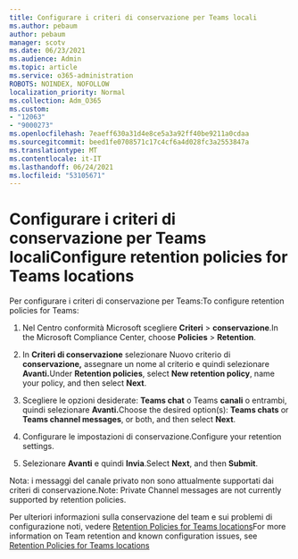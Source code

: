 ```yaml
---
title: Configurare i criteri di conservazione per Teams locali
ms.author: pebaum
author: pebaum
manager: scotv
ms.date: 06/23/2021
ms.audience: Admin
ms.topic: article
ms.service: o365-administration
ROBOTS: NOINDEX, NOFOLLOW
localization_priority: Normal
ms.collection: Adm_O365
ms.custom:
- "12063"
- "9000273"
ms.openlocfilehash: 7eaeff630a31d4e8ce5a3a92ff40be9211a0cdaa
ms.sourcegitcommit: beed1fe0708571c17c4cf6a4d028fc3a2553847a
ms.translationtype: MT
ms.contentlocale: it-IT
ms.lasthandoff: 06/24/2021
ms.locfileid: "53105671"
---
```

# <a name="configure-retention-policies-for-teams-locations"></a><span data-ttu-id="2e14d-102">Configurare i criteri di conservazione per Teams locali</span><span class="sxs-lookup"><span data-stu-id="2e14d-102">Configure retention policies for Teams locations</span></span>

<span data-ttu-id="2e14d-103">Per configurare i criteri di conservazione per Teams:</span><span class="sxs-lookup"><span data-stu-id="2e14d-103">To configure retention policies for Teams:</span></span>

1. <span data-ttu-id="2e14d-104">Nel Centro conformità Microsoft scegliere **Criteri**  >  **conservazione**.</span><span class="sxs-lookup"><span data-stu-id="2e14d-104">In the Microsoft Compliance Center, choose **Policies** > **Retention**.</span></span>

1. <span data-ttu-id="2e14d-105">In **Criteri di conservazione** selezionare Nuovo criterio di **conservazione,** assegnare un nome al criterio e quindi selezionare **Avanti.**</span><span class="sxs-lookup"><span data-stu-id="2e14d-105">Under **Retention policies**, select **New retention policy**, name your policy, and then select **Next**.</span></span>

1. <span data-ttu-id="2e14d-106">Scegliere le opzioni desiderate: **Teams chat** o Teams **canali** o entrambi, quindi selezionare **Avanti.**</span><span class="sxs-lookup"><span data-stu-id="2e14d-106">Choose the desired option(s): **Teams chats** or **Teams channel messages**, or both, and then select **Next**.</span></span>

1. <span data-ttu-id="2e14d-107">Configurare le impostazioni di conservazione.</span><span class="sxs-lookup"><span data-stu-id="2e14d-107">Configure your retention settings.</span></span> 

1. <span data-ttu-id="2e14d-108">Selezionare **Avanti** e quindi **Invia**.</span><span class="sxs-lookup"><span data-stu-id="2e14d-108">Select **Next**, and then **Submit**.</span></span>

<span data-ttu-id="2e14d-109">Nota: i messaggi del canale privato non sono attualmente supportati dai criteri di conservazione.</span><span class="sxs-lookup"><span data-stu-id="2e14d-109">Note: Private Channel messages are not currently supported by retention policies.</span></span>

<span data-ttu-id="2e14d-110">Per ulteriori informazioni sulla conservazione del team e sui problemi di configurazione noti, vedere [Retention Policies for Teams locations](/microsoft-365/compliance/create-retention-policies#retention-policy-for-teams-locations)</span><span class="sxs-lookup"><span data-stu-id="2e14d-110">For more information on Team retention and known configuration issues, see [Retention Policies for Teams locations](/microsoft-365/compliance/create-retention-policies#retention-policy-for-teams-locations)</span></span>

